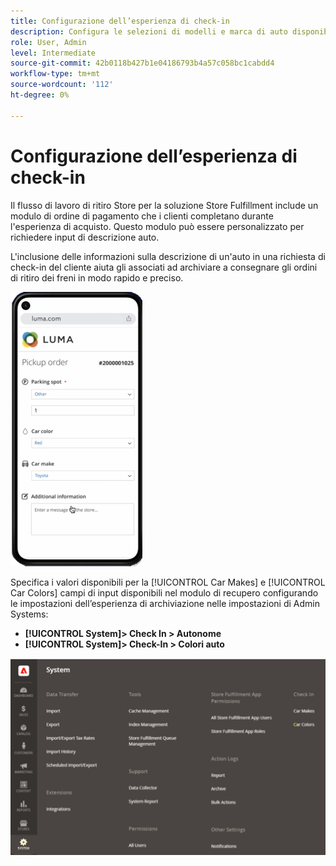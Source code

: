 ```yaml
---
title: Configurazione dell’esperienza di check-in
description: Configura le selezioni di modelli e marca di auto disponibili per i clienti di ritiro curbside quando completano il modulo di ordine di prelievo.
role: User, Admin
level: Intermediate
source-git-commit: 42b0118b427b1e04186793b4a57c058bc1cabdd4
workflow-type: tm+mt
source-wordcount: '112'
ht-degree: 0%

---
```



# Configurazione dell’esperienza di check-in

Il flusso di lavoro di ritiro Store per la soluzione Store Fulfillment include un modulo di ordine di pagamento che i clienti completano durante l&#39;esperienza di acquisto. Questo modulo può essere personalizzato per richiedere input di descrizione auto.

L&#39;inclusione delle informazioni sulla descrizione di un&#39;auto in una richiesta di check-in del cliente aiuta gli associati ad archiviare a consegnare gli ordini di ritiro dei freni in modo rapido e preciso.

![[!DNL Check-In Experience Car Make] e [!DNL Model] impostazioni per il ritiro a terra](assets/checkin-system-settings-car-options.png)

Specifica i valori disponibili per la [!UICONTROL Car Makes] e [!UICONTROL Car Colors] campi di input disponibili nel modulo di recupero configurando le impostazioni dell’esperienza di archiviazione nelle impostazioni di Admin Systems:

- **[!UICONTROL System]> Check In > Autonome**
- **[!UICONTROL System]> Check-In > Colori auto**

![[!DNL Check-In Experience system configuration for curbside pickup]](assets/check-in-experience-system-config.png)
